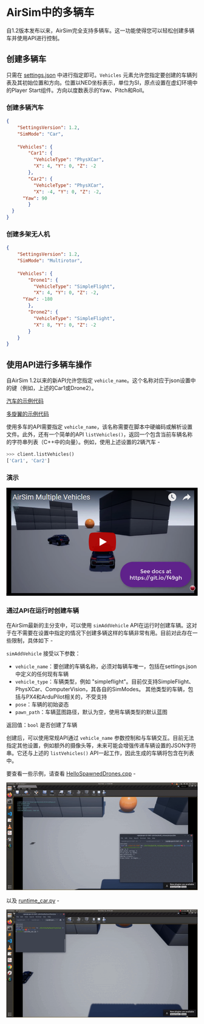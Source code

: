 # AirSim中的多辆车

自1.2版本发布以来，AirSim完全支持多辆车。这一功能使得您可以轻松创建多辆车并使用API进行控制。

## 创建多辆车

只需在 [settings.json](settings.md) 中进行指定即可。`Vehicles` 元素允许您指定要创建的车辆列表及其初始位置和方向。位置以NED坐标表示，单位为SI，原点设置在虚幻环境中的Player Start组件。方向以度数表示的Yaw、Pitch和Roll。

### 创建多辆汽车

```json
{
	"SettingsVersion": 1.2,
	"SimMode": "Car",

	"Vehicles": {
		"Car1": {
		  "VehicleType": "PhysXCar",
		  "X": 4, "Y": 0, "Z": -2
		},
		"Car2": {
		  "VehicleType": "PhysXCar",
		  "X": -4, "Y": 0, "Z": -2,
      "Yaw": 90
		}
  }
}
```

### 创建多架无人机

```json
{
	"SettingsVersion": 1.2,
	"SimMode": "Multirotor",

	"Vehicles": {
		"Drone1": {
		  "VehicleType": "SimpleFlight",
		  "X": 4, "Y": 0, "Z": -2,
      "Yaw": -180
		},
		"Drone2": {
		  "VehicleType": "SimpleFlight",
		  "X": 8, "Y": 0, "Z": -2
		}
    }
}
```

## 使用API进行多辆车操作

自AirSim 1.2以来的新API允许您指定 `vehicle_name`。这个名称对应于json设置中的键（例如，上述的Car1或Drone2）。

[汽车的示例代码](https://github.com/microsoft/AirSim/blob/main/PythonClient/car/multi_agent_car.py)

[多旋翼的示例代码](https://github.com/microsoft/AirSim/blob/main/PythonClient/multirotor/multi_agent_drone.py)

使用多车的API需要指定 `vehicle_name`，该名称需要在脚本中硬编码或解析设置文件。此外，还有一个简单的API `listVehicles()`，返回一个包含当前车辆名称的字符串列表（C++中的向量）。例如，使用上述设置的2辆汽车 -

```python
>>> client.listVehicles()
['Car1', 'Car2']
```

### 演示

[![AirSim多辆车演示视频](images/demo_multi_vehicles.png)](https://youtu.be/35dgcuLuF5M)

### 通过API在运行时创建车辆

在AirSim最新的主分支中，可以使用 `simAddVehicle` API在运行时创建车辆。这对于在不需要在设置中指定的情况下创建多辆这样的车辆非常有用。目前对此存在一些限制，具体如下 -

`simAddVehicle` 接受以下参数：

- `vehicle_name`：要创建的车辆名称，必须对每辆车唯一，包括在settings.json中定义的任何现有车辆
- `vehicle_type`：车辆类型，例如 "simpleflight"。目前仅支持SimpleFlight、PhysXCar、ComputerVision，其各自的SimModes。
  其他类型的车辆，包括与PX4和ArduPilot相关的，不受支持
- `pose`：车辆的初始姿态
- `pawn_path`：车辆蓝图路径，默认为空，使用车辆类型的默认蓝图

返回值：`bool` 是否创建了车辆

创建后，可以使用常规API通过 `vehicle_name` 参数控制和与车辆交互。目前无法指定其他设置，例如额外的摄像头等，未来可能会增强传递车辆设置的JSON字符串。它还与上述的 `listVehicles()` API一起工作，因此生成的车辆将包含在列表中。

要查看一些示例，请查看 [HelloSpawnedDrones.cpp](https://github.com/microsoft/AirSim/blob/main/HelloSpawnedDrones/HelloSpawnedDrones.cpp) -

![HelloSpawnedDrones](images/HelloSpawnedDrones.gif)

以及 [runtime_car.py](https://github.com/microsoft/AirSim/tree/main/PythonClient/car/runtime_car.py) -

![runtime_car](images/simAddVehicle_Car.gif)